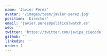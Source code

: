 ```yaml
---
name: 'Javier Pérez'
avatar: '/images/team/javier-perez.jpg'
position: 'Director'
email: 'javier.perez@politicalwatch.es'
web: ''
twitter: 'https://twitter.com/javipe_ciecode'
github: ''
linkedin: ''
order: 1
---
```

